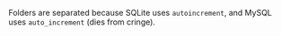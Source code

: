 Folders are separated because SQLite uses `autoincrement`, and MySQL uses `auto_increment` (dies from cringe).
